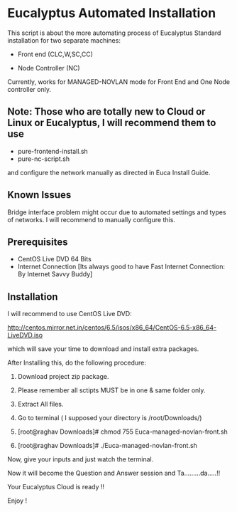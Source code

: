 # Eucalyptus Automated Installation

This script is about the more automating process of Eucalyptus Standard installation for two separate machines:

 * Front end (CLC,W,SC,CC)
  
 * Node Controller (NC)
 
Currently, works for MANAGED-NOVLAN mode for Front End and One Node controller only.

## Note: Those who are totally new to Cloud or Linux or Eucalyptus, I will recommend them to use 

 * pure-frontend-install.sh
 * pure-nc-script.sh

and configure the network manually as directed in Euca Install Guide.

## Known Issues
Bridge interface problem might occur due to automated settings and types of networks.
I will recommend to manually configure this.

## Prerequisites
  - CentOS Live DVD 64 Bits
  - Internet Connection [Its always good to have Fast Internet Connection: By Internet Savvy Buddy]

## Installation

I will recommend to use CentOS Live DVD:

http://centos.mirror.net.in/centos/6.5/isos/x86_64/CentOS-6.5-x86_64-LiveDVD.iso

which will save your time to download and install extra packages.

After Installing this, do the following procedure:

 1. Download project zip package.

 2. Please remember all sctipts MUST be in one & same folder only.

 3. Extract All files.

 4. Go to terminal ( I supposed your directory is /root/Downloads/)

 5. [root@raghav Downloads]# chmod 755 Euca-managed-novlan-front.sh

 6. [root@raghav Downloads]# ./Euca-managed-novlan-front.sh

Now, give your inputs and just watch the terminal.

Now it will become the Question and Answer session and Ta.........da.....!!

Your Eucalyptus Cloud is ready !!

Enjoy !
